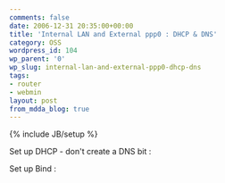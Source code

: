 ```yaml
---
comments: false
date: 2006-12-31 20:35:00+00:00
title: 'Internal LAN and External ppp0 : DHCP & DNS'
category: OSS
wordpress_id: 104
wp_parent: '0'
wp_slug: internal-lan-and-external-ppp0-dhcp-dns
tags:
- router
- webmin
layout: post
from_mdda_blog: true
---
```

{% include JB/setup %}


Set up DHCP - don't create a DNS bit :  
  
  
Set up Bind :
